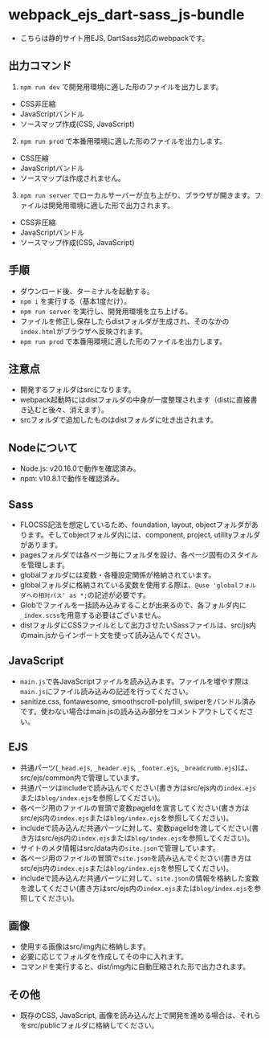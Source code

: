 # webpack_ejs_dart-sass_js-bundle
- こちらは静的サイト用EJS, DartSass対応のwebpackです。

## 出力コマンド
1. `npm run dev` で開発用環境に適した形のファイルを出力します。
- CSS非圧縮
- JavaScriptバンドル
- ソースマップ作成(CSS, JavaScript)
2. `npm run prod` で本番用環境に適した形のファイルを出力します。
- CSS圧縮
- JavaScriptバンドル
- ソースマップは作成されません。
3. `npm run server` でローカルサーバーが立ち上がり、ブラウザが開きます。ファイルは開発用環境に適した形で出力されます。
- CSS非圧縮
- JavaScriptバンドル
- ソースマップ作成(CSS, JavaScript)

## 手順
- ダウンロード後、ターミナルを起動する。
- `npm i` を実行する（基本1度だけ）。
- `npm run server` を実行し、開発用環境を立ち上げる。
- ファイルを修正し保存したらdistフォルダが生成され、そのなかの`index.html`がブラウザへ反映されます。
- `npm run prod` で本番用環境に適した形のファイルを出力します。

## 注意点
- 開発するフォルダはsrcになります。
- webpack起動時にはdistフォルダの中身が一度整理されます（distに直接書き込むと後々、消えます）。
- srcフォルダで追加したものはdistフォルダに吐き出されます。

## Nodeについて
- Node.js: v20.16.0で動作を確認済み。
- npm: v10.8.1で動作を確認済み。

## Sass
- FLOCSS記法を想定しているため、foundation, layout, objectフォルダがあります。そしてobjectフォルダ内には、component, project, utilityフォルダがあります。
- pagesフォルダでは各ページ毎にフォルダを設け、各ページ固有のスタイルを管理します。
- globalフォルダには変数・各種設定関係が格納されています。
- globalフォルダに格納されている変数を使用する際は、`@use 'globalフォルダへの相対パス' as *;`の記述が必要です。
- Globでファイルを一括読み込みすることが出来るので、各フォルダ内に`_index.scss`を用意する必要はございません。
- distフォルダにCSSファイルとして出力させたいSassファイルは、src/js内のmain.jsからインポート文を使って読み込んでください。

## JavaScript
- `main.js`で各JavaScriptファイルを読み込みます。ファイルを増やす際は`main.js`にファイル読み込みの記述を行ってください。
- sanitize.css, fontawesome, smoothscroll-polyfill, swiperをバンドル済みです。使わない場合はmain.jsの読み込み部分をコメントアウトしてください。

## EJS
- 共通パーツ(`_head.ejs`, `_header.ejs`, `_footer.ejs`, `_breadcrumb.ejs`)は、src/ejs/common内で管理しています。
- 共通パーツはincludeで読み込んでください(書き方はsrc/ejs内の`index.ejs`または`blog/index.ejs`を参照してください)。
- 各ページ用のファイルの冒頭で変数pageIdを宣言してください(書き方はsrc/ejs内の`index.ejs`または`blog/index.ejs`を参照してください)。
- includeで読み込んだ共通パーツに対して、変数pageIdを渡してください(書き方はsrc/ejs内の`index.ejs`または`blog/index.ejs`を参照してください)。
- サイトのメタ情報はsrc/data内の`site.json`で管理しています。
- 各ページ用のファイルの冒頭で`site.json`を読み込んでください(書き方はsrc/ejs内の`index.ejs`または`blog/index.ejs`を参照してください)。
- includeで読み込んだ共通パーツに対して、`site.json`の情報を格納した変数を渡してください(書き方はsrc/ejs内の`index.ejs`または`blog/index.ejs`を参照してください)。

## 画像
- 使用する画像はsrc/img内に格納します。
- 必要に応じてフォルダを作成してその中に入れます。
- コマンドを実行すると、dist/img内に自動圧縮された形で出力されます。

## その他
- 既存のCSS, JavaScript, 画像を読み込んだ上で開発を進める場合は、それらをsrc/publicフォルダに格納してください。
